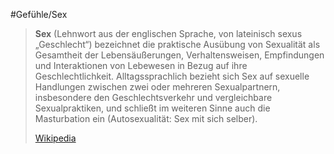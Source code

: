 #Gefühle/Sex
> **Sex** (Lehnwort aus der englischen Sprache, von lateinisch sexus „Geschlecht“) bezeichnet die praktische Ausübung von Sexualität als Gesamtheit der Lebensäußerungen, Verhaltensweisen, Empfindungen und Interaktionen von Lebewesen in Bezug auf ihre Geschlechtlichkeit. Alltagssprachlich bezieht sich Sex auf sexuelle Handlungen zwischen zwei oder mehreren Sexualpartnern, insbesondere den Geschlechtsverkehr und vergleichbare Sexualpraktiken, und schließt im weiteren Sinne auch die Masturbation ein (Autosexualität: Sex mit sich selber).
>
> [Wikipedia](https://de.wikipedia.org/wiki/Sex)